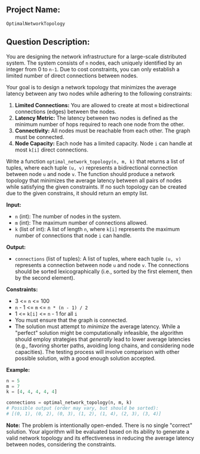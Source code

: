 ## Project Name:

```
OptimalNetworkTopology
```

## Question Description:

You are designing the network infrastructure for a large-scale distributed system. The system consists of `n` nodes, each uniquely identified by an integer from 0 to `n-1`. Due to cost constraints, you can only establish a limited number of direct connections between nodes.

Your goal is to design a network topology that minimizes the average latency between any two nodes while adhering to the following constraints:

1.  **Limited Connections:** You are allowed to create at most `m` bidirectional connections (edges) between the nodes.
2.  **Latency Metric:** The latency between two nodes is defined as the minimum number of hops required to reach one node from the other.
3.  **Connectivity:** All nodes must be reachable from each other. The graph must be connected.
4.  **Node Capacity:** Each node has a limited capacity. Node `i` can handle at most `k[i]` direct connections.

Write a function `optimal_network_topology(n, m, k)` that returns a list of tuples, where each tuple `(u, v)` represents a bidirectional connection between node `u` and node `v`. The function should produce a network topology that minimizes the average latency between all pairs of nodes while satisfying the given constraints. If no such topology can be created due to the given constrains, it should return an empty list.

**Input:**

*   `n` (int): The number of nodes in the system.
*   `m` (int): The maximum number of connections allowed.
*   `k` (list of int): A list of length `n`, where `k[i]` represents the maximum number of connections that node `i` can handle.

**Output:**

*   `connections` (list of tuples): A list of tuples, where each tuple `(u, v)` represents a connection between node `u` and node `v`. The connections should be sorted lexicographically (i.e., sorted by the first element, then by the second element).

**Constraints:**

*   3 <= `n` <= 100
*   `n` - 1 <= `m` <= `n * (n - 1) / 2`
*   1 <= `k[i]` <= `n` - 1 for all `i`
*   You must ensure that the graph is connected.
*   The solution must attempt to *minimize* the average latency. While a "perfect" solution might be computationally infeasible, the algorithm should employ strategies that *generally* lead to lower average latencies (e.g., favoring shorter paths, avoiding long chains, and considering node capacities). The testing process will involve comparison with other possible solution, with a good enough solution accepted.

**Example:**

```python
n = 5
m = 7
k = [4, 4, 4, 4, 4]

connections = optimal_network_topology(n, m, k)
# Possible output (order may vary, but should be sorted):
# [(0, 1), (0, 2), (0, 3), (1, 2), (1, 4), (2, 3), (3, 4)]
```

**Note:** The problem is intentionally open-ended. There is no single "correct" solution. Your algorithm will be evaluated based on its ability to generate a valid network topology and its effectiveness in reducing the average latency between nodes, considering the constraints.
